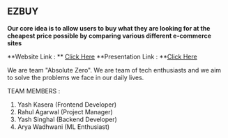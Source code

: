 ## EZBUY

**Our core idea is to allow users  to buy what they are looking for at the cheapest price  possible by comparing various different e-commerce sites**

**Website Link : ** [Click Here](https://yashkasera.github.io/ezbuy.github.io/)
**Presentation Link : **[Click Here](https://prezi.com/view/HHY6bHpjUp8fRbOcdBbG/)

We are team "Absolute Zero". 
We are team of tech enthusiasts and we aim to solve the problems we face in our daily lives.

TEAM MEMBERS :
1. Yash Kasera (Frontend Developer)
1. Rahul Agarwal (Project Manager)
1. Yash Singhal (Backend Developer)
1. Arya Wadhwani (ML Enthusiast)
